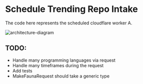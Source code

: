 # Schedule Trending Repo Intake

The code here represents the scheduled cloudflare worker A.

![architecture-diagram](https://personal-project-readmes.s3.amazonaws.com/Tweet+Trending+Repos.png)

## TODO:
- Handle many programming languages via request
- Handle many timeframes during the request
- Add tests
- MakeFaunaRequest should take a generic type

